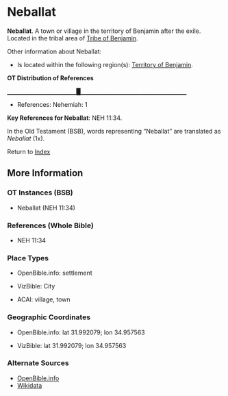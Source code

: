 # Neballat
**Neballat**. 
A town or village in the territory of Benjamin after the exile. 
Located in the tribal area of [Tribe of Benjamin](../../../groups/md/acai/Benjamin.md). 




Other information about Neballat:


* Is located within the following region(s): 
[Territory of Benjamin](TerritoryOfBenjamin.md). 


**OT Distribution of References**

▁▁▁▁▁▁▁▁▁▁▁▁▁▁▁█▁▁▁▁▁▁▁▁▁▁▁▁▁▁▁▁▁▁▁▁▁▁▁
* References: Nehemiah: 1



**Key References for Neballat**: 
NEH 11:34. 


In the Old Testament (BSB), words representing “Neballat” are translated as 
*Neballat* (1x). 




Return to [Index](00-Index.md)

## More Information

### OT Instances (BSB)

* Neballat (NEH 11:34)



### References (Whole Bible)

* NEH 11:34


### Place Types

* OpenBible.info: settlement

* VizBible: City

* ACAI: village, town



### Geographic Coordinates

* OpenBible.info: lat 31.992079; lon 34.957563

* VizBible: lat 31.992079; lon 34.957563



### Alternate Sources

* [OpenBible.info](https://www.openbible.info/geo/ancient/acd682e)
* [Wikidata](http://www.wikidata.org/entity/Q4874905)



